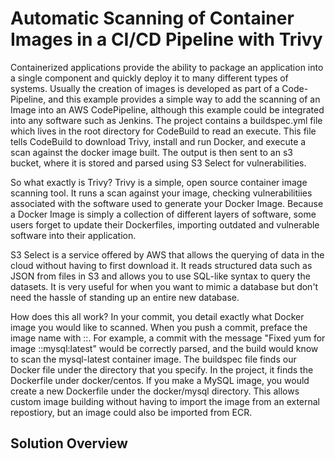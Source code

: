 # Automatic Scanning of Container Images in a CI/CD Pipeline with Trivy

Containerized applications provide the ability to package an application into a single component and quickly deploy it to many different types of systems. Usually the creation of images is developed as part of
a Code-Pipeline, and this example provides a simple way to add the scanning of an Image into an AWS CodePipeline, although this example could be integrated into any software such as Jenkins. The project contains a buildspec.yml
file which lives in the root directory for CodeBuild to read an execute. This file tells CodeBuild to download Trivy, install and run Docker, and execute a scan against the docker image built. The output is then sent to an s3 bucket,
where it is stored and parsed using S3 Select for vulnerabilities.

So what exactly is Trivy? Trivy is a simple, open source container image scanning tool. It runs a scan against your image, checking vulnerabilitiies associated with the software used to generate your Docker Image. Because a Docker Image is simply a collection of different layers of software, some users forget to update their Dockerfiles, importing outdated and vulnerable software into their application.

S3 Select is a service offered by AWS that allows the querying of data in the cloud without having to first download it. It reads structured data such as JSON from files in S3 and allows you to use SQL-like syntax to query the datasets. It is very useful for when you want to mimic a database but don't need the hassle of standing up an entire new database.

How does this all work? In your commit, you detail exactly what Docker image you would like to scanned. When you push a commit, preface the image name with ::. For example, a commit with the message "Fixed yum for image ::mysql:latest" would be correctly parsed, and the build would know to scan the mysql-latest container image. The buildspec file finds our Docker file under the directory that you specify. In the project, it finds the Dockerfile under docker/centos. If you make a MySQL image, you would create a new Dockerfile under the docker/mysql directory. This allows custom image building without having to import the image from an external repostiory, but an image could also be imported from ECR. 

## **Solution Overview**

